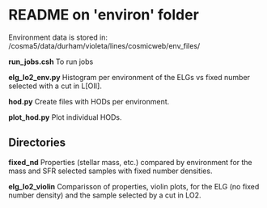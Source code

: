 # README on 'environ' folder #
 Environment data is stored in:
/cosma5/data/durham/violeta/lines/cosmicweb/env_files/

**run_jobs.csh** To run jobs

**elg_lo2_env.py** Histogram per environment of the ELGs vs fixed number selected with a cut in L[OII].

**hod.py** Create files with HODs per environment.

**plot_hod.py** Plot individual HODs.

## Directories ##
**fixed_nd** Properties (stellar mass, etc.) compared by environment for the mass and SFR selected samples with fixed number densities.

**elg_lo2_violin** Comparisson of properties, violin plots, for the ELG (no fixed number density) and the sample selected by a cut in LO2.